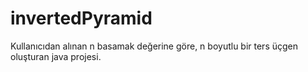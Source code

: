 # invertedPyramid
Kullanıcıdan alınan n basamak değerine göre, n boyutlu bir ters üçgen oluşturan java projesi.
